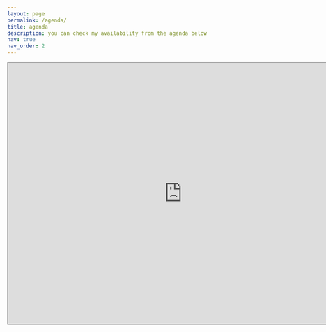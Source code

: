 ```yaml
---
layout: page
permalink: /agenda/
title: agenda
description: you can check my availability from the agenda below
nav: true
nav_order: 2
---
```


<iframe src="https://calendar.google.com/calendar/embed?height=600&wkst=2&bgcolor=%23ffffff&ctz=Europe%2FIstanbul&showTitle=0&mode=WEEK&showCalendars=0&showTabs=0&showPrint=0&showNav=1&src=MWJjMTBjMzJkNDg0NmQ3NDdjOWU3MjM4OGQyMzQ0MzhjOTgxMGJkYjIzMDc1YmMzMTM1Yzk5MzE2YWU2Y2FkZkBncm91cC5jYWxlbmRhci5nb29nbGUuY29t&src=ZW4udHVya2lzaCNob2xpZGF5QGdyb3VwLnYuY2FsZW5kYXIuZ29vZ2xlLmNvbQ&color=%23C0CA33&color=%230B8043" style="border:solid 1px #777" width="800" height="600" frameborder="0" scrolling="no"></iframe>
